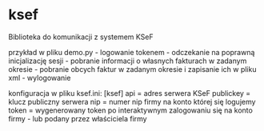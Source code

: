 # ksef
Biblioteka do komunikacji z systemem KSeF

przykład w pliku demo.py
    - logowanie tokenem
    - odczekanie na poprawną inicjalizację sesji
    - pobranie informacji o własnych fakturach w zadanym okresie
    - pobranie obcych faktur w zadanym okresie i zapisanie ich w pliku xml
    - wylogowanie

konfiguracja w pliku ksef.ini:
[ksef]
api = adres serwera KSeF
publickey = klucz publiczny serwera
nip = numer nip firmy na konto której się logujemy
token = wygenerowany token po interaktywnym zalogowaniu się na konto firmy - lub podany przez właściciela firmy
